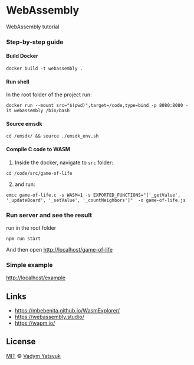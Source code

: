 # WebAssembly

WebAssembly tutorial

### Step-by-step guide

#### Build Docker

```
docker build -t webassembly .
```

#### Run shell

In the root folder of the project run:

```
docker run --mount src="$(pwd)",target=/code,type=bind -p 8080:8080 -it webassembly /bin/bash
```

#### Source emsdk

```
cd /emsdk/ && source ./emsdk_env.sh
```

#### Compile C code to WASM

1. Inside the docker, navigate to `src` folder:

```
cd /code/src/game-of-life
```

2. and run:

```
emcc game-of-life.c -s WASM=1 -s EXPORTED_FUNCTIONS="['_getValue', '_updateBoard', '_setValue', '_countNeighbors']"  -o game-of-life.js
```

### Run server and see the result

run in the root folder

```
npm run start
```

And then open [http://localhost/game-of-life](http://localhost/game-of-life)

### Simple example

[http://localhost/example](http://localhost/example)

## Links

- https://mbebenita.github.io/WasmExplorer/
- https://webassembly.studio/
- https://wapm.io/

## License

[MIT](https://tldrlegal.com/license/mit-license) © [Vadym Yatsyuk](https://github.com/vadimdez)

